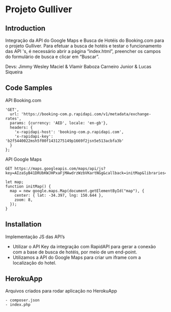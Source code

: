 # Projeto Gulliver

## Introduction 

Integração da API do Google Maps e Busca de Hotéis do Booking.com para o projeto Gulliver.
Para efetuar a busca de hotéis e testar o funcionamento das API 's, é necessário abrir a página “index.html”, preencher os campos do formulário de busca e clicar em “Buscar”.

Devs: 
Jimmy Wesley Maciel & 
Vlamir Baboza Carneiro Junior & Lucas Siqueira

## Code Samples 

API Booking.com
```
'GET',
  url: 'https://booking-com.p.rapidapi.com/v1/metadata/exchange-rates',
  params: {currency: 'AED', locale: 'en-gb'},
  headers: {
    'x-rapidapi-host': 'booking-com.p.rapidapi.com',
    'x-rapidapi-key': 'b2f5440022msh5f00f1431275149p1669f2jsn5e513acbfa3b'
  }
};
```

API Google Maps
```
GET https://maps.googleapis.com/maps/api/js?key=AIzaSyB41DRUbKWJHPxaFjMAwdrzWzbVKartNGg&callback=initMap&libraries=&v=weekly

let map;
function initMap() {
  map = new google.maps.Map(document.getElementById("map"), {
    center: { lat: -34.397, lng: 150.644 },
    zoom: 8,
  });
}
```

## Installation 

Implementação JS das API’s

- Utilizar o API Key da integração com RapidAPI para gerar a conexão com a base de busca de hotéis, por meio de um end-point.
- Utilizamos a API do Google Maps para criar um iframe com a localização do hotel.

## HerokuApp

Arquivos criados para rodar aplicação no HerokuApp
```
- composer.json
- index.php
```
